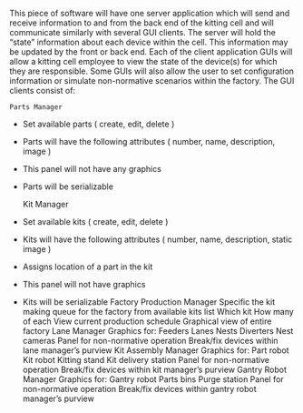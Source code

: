 This piece of software will have one server application which will send and receive information to and from the back end of the kitting cell and will communicate similarly with several GUI clients.  The server will hold the “state” information about each device within the cell.  This information may be updated by the front or back end.  Each of the client application GUIs will allow a kitting cell employee to view the state of the device(s) for which they are responsible.  Some GUIs will also allow the user to set configuration information or simulate non-normative scenarios within the factory.  The GUI clients consist of:

    Parts Manager
* Set available parts ( create, edit, delete )
* Parts will have the following attributes ( number, name, description, image )
* This panel will not have any graphics
* Parts will be serializable

    Kit Manager
* Set available kits ( create, edit, delete )
* Kits will have the following attributes ( number, name, description, static image )
* Assigns location of a part in the kit
* This panel will not have graphics
* Kits will be serializable
    Factory Production Manager
        Specific the kit making queue for the factory from available kits list
            Which kit
            How many of each
        View current production schedule
        Graphical view of entire factory
    Lane Manager
        Graphics for:
            Feeders
            Lanes
            Nests
            Diverters
            Nest cameras
        Panel for non-normative operation
            Break/fix devices within lane manager’s purview
    Kit Assembly Manager
        Graphics for:
            Part robot
            Kit robot
            Kitting stand
            Kit delivery station
        Panel for non-normative operation
            Break/fix devices within kit manager’s purview
    Gantry Robot Manager
        Graphics for:
            Gantry robot
            Parts bins
            Purge station
        Panel for non-normative operation
            Break/fix devices within gantry robot manager’s purview
